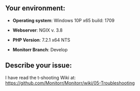 ## Your environment:

- **Operating system**: Windows 10P x65 build: 1709

- **Webserver**:       NGIX v. 3.8

- **PHP Version**:      7.2.1 x64 NTS

- **Monitorr Branch**:   Develop

## Describe your issue:

I have read the t-shooting Wiki at: https://github.com/Monitorr/Monitorr/wiki/05-Troubleshooting
